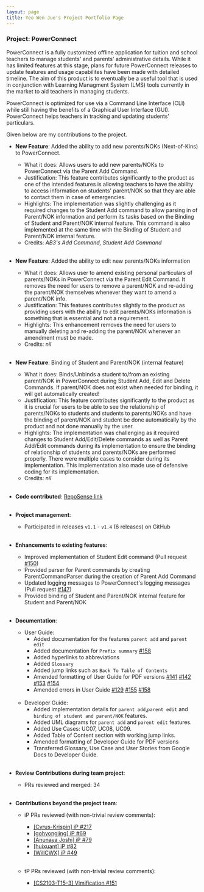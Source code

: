 ```yaml
---
layout: page
title: Yeo Wen Jue's Project Portfolio Page
---
```


### Project: PowerConnect

PowerConnect is a fully customized offline application for tuition and school teachers to manage students' and parents' administrative details. While it has limited features at this stage, plans for future PowerConnect releases to update features and usage capabilites have been made with detailed timeline.
The aim of this product is to eventually be a useful tool that is used in conjunction with Learning Managment System (LMS) tools currently in the market to aid teachers in managing students. <br>

PowerConnect is optimized for use via a Command Line Interface (CLI) while still having the benefits of a Graphical User Interface (GUI). PowerConnect helps teachers in tracking and updating students' particulars.

Given below are my contributions to the project.

* **New Feature**: Added the ability to add new parents/NOKs (Next-of-Kins) to PowerConnect.
  * What it does: Allows users to add new parents/NOKs to PowerConnect via the Parent Add Command.
  * Justification: This feature contributes significantly to the product as one of the intended features is allowing teachers to have the ability to access information on students' parent/NOK so that they are able to contact them in case of emergencies.
  * Highlights: The implementation was slightly challenging as it required changes to the Student Add command to allow parsing in of Parent/NOK information and perform its tasks based on the Binding of Student and Parent/NOK internal feature. This command is also implemented at the same time with the Binding of Student and Parent/NOK internal feature.
  * Credits: *AB3's Add Command, Student Add Command*
  <br><br>
* **New Feature**: Added the ability to edit new parents/NOKs information
  * What it does: Allows user to amend existing personal particulars of parents/NOKs in PowerConnect via the Parent Edit Command. It removes the need for users to remove a parent/NOK and re-adding the parent/NOK themselves whenever they want to amend a parent/NOK info.
  * Justification: This features contributes slightly to the product as providing users with the ability to edit parents/NOKs information is something that is essential and not a requirement.
  * Highlights: This enhancement removes the need for users to manually deleting and re-adding the parent/NOK whenever an amendment must be made.
  * Credits: *nil*
  <br><br>
* **New Feature**: Binding of Student and Parent/NOK (internal feature)
  * What it does: Binds/Unbinds a student to/from an existing parent/NOK in PowerConnect during Student Add, Edit and Delete Commands. If parent/NOK does not exist when needed for binding, it will get automatically created!
  * Justification: This feature contributes significantly to the product as it is crucial for users to be able to see the relationship of parents/NOKs to students and students to parents/NOKs and have the binding of parent/NOK and student be done automatically by the product and not done manually by the user.
  * Highlights: The implementation was challenging as it required changes to Student Add/Edit/Delete commands as well as Parent Add/Edit commands during its implementation to ensure the binding of relationship of students and parents/NOKs are performed properly. There were multiple cases to consider during its implementation. This implementation also made use of defensive coding for its implementation.
  * Credits: *nil*
  <br><br>

* **Code contributed**: [RepoSense link](https://nus-cs2103-ay2223s2.github.io/tp-dashboard/?search=&sort=groupTitle&sortWithin=title&timeframe=commit&mergegroup=&groupSelect=groupByRepos&breakdown=true&checkedFileTypes=docs~functional-code~test-code~other&since=2023-02-17) <br><br>

* **Project management**:
  * Participated in releases `v1.1` - `v1.4` (6 releases) on GitHub <br><br>

* **Enhancements to existing features**:
  * Improved implementation of Student Edit command (Pull request [\#150]())
  * Provided parser for Parent commands by creating ParentCommandParser during the creation of Parent Add Command
  * Updated logging messages to PowerConnect's logging messages (Pull request [\#147]())
  * Provided binding of Student and Parent/NOK internal feature for Student and Parent/NOK <br><br>

* **Documentation**:
  * User Guide:
    * Added documentation for the features `parent add` and `parent edit`
    * Added documentation for `Prefix summary` [\#158]()
    * Added hyperlinks to abbreviations
    * Added `Glossary`
    * Added jump links such as `Back To Table of Contents`
    * Amended formatting of User Guide for PDF versions [\#141]() [\#142]() [\#153]() [\#154]()
    * Amended errors in User Guide [\#129]() [\#155]() [\#158]() <br><br>
  * Developer Guide:
    * Added implementation details for `parent add`,`parent edit` and `binding of student and parent/NOK` features.
    * Added UML diagrams for `parent add` and `parent edit` features.
    * Added Use Cases: UC07, UC08, UC09.
    * Added Table of Content section with working jump links.
    * Amended formatting of Developer Guide for PDF versions
    * Transferred Glossary, Use Case and User Stories from Google Docs to Developer Guide. <br><br>

* **Review Contributions during team project**:
  * PRs reviewed and merged: 34<br><br>

* **Contributions beyond the project team**:
  * iP PRs reviewed (with non-trivial review comments):
    * [[Cyrus-Krispin] iP #217](https://github.com/nus-cs2103-AY2223S2/ip/pull/217)
    * [[gohyongjing] iP #69](https://github.com/nus-cs2103-AY2223S2/ip/pull/69)
    * [[Anunaya Joshi] iP #79](https://github.com/nus-cs2103-AY2223S2/ip/pull/79)
    * [[huixuant] iP #82](https://github.com/nus-cs2103-AY2223S2/ip/pull/82)
    * [[WillCWX] iP #49](https://github.com/nus-cs2103-AY2223S2/ip/pull/49) <br><br>

  * tP PRs reviewed (with non-trivial review comments):
    * [[CS2103-T15-3] Vimification #151](https://github.com/nus-cs2103-AY2223S2/tp/pull/151) <br><br>

